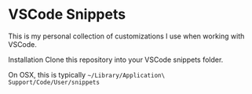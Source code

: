 # VSCode Snippets

This is my personal collection of customizations I use when working with VSCode.


Installation
Clone this repository into your VSCode snippets folder.

On OSX, this is typically `~/Library/Application\ Support/Code/User/snippets`
